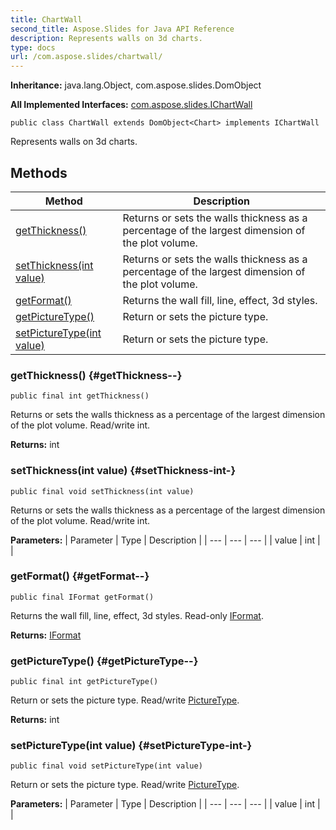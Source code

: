 ```yaml
---
title: ChartWall
second_title: Aspose.Slides for Java API Reference
description: Represents walls on 3d charts.
type: docs
url: /com.aspose.slides/chartwall/
---
```

**Inheritance:**
java.lang.Object, com.aspose.slides.DomObject

**All Implemented Interfaces:**
[com.aspose.slides.IChartWall](../../com.aspose.slides/ichartwall)
```
public class ChartWall extends DomObject<Chart> implements IChartWall
```

Represents walls on 3d charts.
## Methods

| Method | Description |
| --- | --- |
| [getThickness()](#getThickness--) | Returns or sets the walls thickness as a percentage of the largest dimension of the plot volume. |
| [setThickness(int value)](#setThickness-int-) | Returns or sets the walls thickness as a percentage of the largest dimension of the plot volume. |
| [getFormat()](#getFormat--) | Returns the wall fill, line, effect, 3d styles. |
| [getPictureType()](#getPictureType--) | Return or sets the picture type. |
| [setPictureType(int value)](#setPictureType-int-) | Return or sets the picture type. |
### getThickness() {#getThickness--}
```
public final int getThickness()
```


Returns or sets the walls thickness as a percentage of the largest dimension of the plot volume. Read/write int.

**Returns:**
int
### setThickness(int value) {#setThickness-int-}
```
public final void setThickness(int value)
```


Returns or sets the walls thickness as a percentage of the largest dimension of the plot volume. Read/write int.

**Parameters:**
| Parameter | Type | Description |
| --- | --- | --- |
| value | int |  |

### getFormat() {#getFormat--}
```
public final IFormat getFormat()
```


Returns the wall fill, line, effect, 3d styles. Read-only [IFormat](../../com.aspose.slides/iformat).

**Returns:**
[IFormat](../../com.aspose.slides/iformat)
### getPictureType() {#getPictureType--}
```
public final int getPictureType()
```


Return or sets the picture type. Read/write [PictureType](../../com.aspose.slides/picturetype).

**Returns:**
int
### setPictureType(int value) {#setPictureType-int-}
```
public final void setPictureType(int value)
```


Return or sets the picture type. Read/write [PictureType](../../com.aspose.slides/picturetype).

**Parameters:**
| Parameter | Type | Description |
| --- | --- | --- |
| value | int |  |

